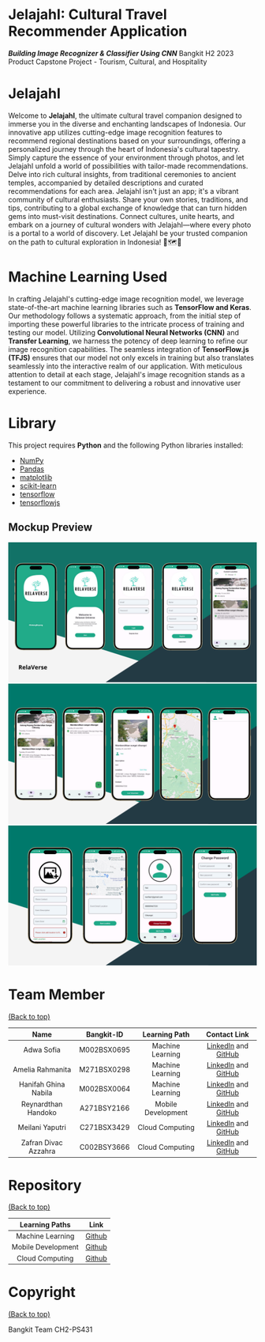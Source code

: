 # JelajahI: Cultural Travel Recommender Application
***Building Image Recognizer & Classifier Using CNN***
Bangkit H2 2023 Product Capstone Project - Tourism, Cultural, and Hospitality

# JelajahI
Welcome to **JelajahI**, the ultimate cultural travel companion designed to immerse you in the diverse and enchanting landscapes of Indonesia. Our innovative app utilizes cutting-edge image recognition features to recommend regional destinations based on your surroundings, offering a personalized journey through the heart of Indonesia's cultural tapestry. Simply capture the essence of your environment through photos, and let JelajahI unfold a world of possibilities with tailor-made recommendations. Delve into rich cultural insights, from traditional ceremonies to ancient temples, accompanied by detailed descriptions and curated recommendations for each area. JelajahI isn't just an app; it's a vibrant community of cultural enthusiasts. Share your own stories, traditions, and tips, contributing to a global exchange of knowledge that can turn hidden gems into must-visit destinations. Connect cultures, unite hearts, and embark on a journey of cultural wonders with JelajahI—where every photo is a portal to a world of discovery. Let JelajahI be your trusted companion on the path to cultural exploration in Indonesia! 🌅🗺️📍 

# Machine Learning Used
In crafting JelajahI's cutting-edge image recognition model, we leverage state-of-the-art machine learning libraries such as **TensorFlow and Keras**. Our methodology follows a systematic approach, from the initial step of importing these powerful libraries to the intricate process of training and testing our model. Utilizing **Convolutional Neural Networks (CNN)** and **Transfer Learning**, we harness the potency of deep learning to refine our image recognition capabilities. The seamless integration of **TensorFlow.js (TFJS)** ensures that our model not only excels in training but also translates seamlessly into the interactive realm of our application. With meticulous attention to detail at each stage, JelajahI's image recognition stands as a testament to our commitment to delivering a robust and innovative user experience.

# Library
This project requires **Python** and the following Python libraries installed:

- [NumPy](http://www.numpy.org/)
- [Pandas](http://pandas.pydata.org/)
- [matplotlib](http://matplotlib.org/)
- [scikit-learn](http://scikit-learn.org/stable/)
- [tensorflow](https://www.tensorflow.org/guide)
- [tensorflowjs](https://www.tensorflow.org/js)

## Mockup Preview
![JelajahI](https://raw.githubusercontent.com/zee-azha/Asset/main/MobileApps/8.png)
![JelajahI](https://raw.githubusercontent.com/zee-azha/Asset/main/MobileApps/9.png)
![JelajahI](https://raw.githubusercontent.com/zee-azha/Asset/main/MobileApps/10.png)

# Team Member
[(Back to top)](#table-of-contents)

|              Name              | Bangkit-ID |   Learning Path    |                                                       Contact Link                                                       |
| :----------------------------: | :--------: | :----------------: | :----------------------------------------------------------------------------------------------------------------------: |
| Adwa Sofia | M002BSX0695 |  Machine Learning  |            [LinkedIn](https://www.linkedin.com/in/adwasofia/)  and [GitHub]()         |
|   Amelia Rahmanita     | M271BSX0298 |  Machine Learning  |                [LinkedIn](https://www.linkedin.com/in/amelia-rahmanita)    and [GitHub](https://github.com/ameliarahmanita)            |
|     Hanifah Ghina Nabila            | M002BSX0064| Machine Learning |              [LinkedIn](https://www.linkedin.com/in/hanifah-ghina-nabila/)       and [GitHub](https://github.com/hanifahgn)        |
|     Reynardthan Handoko     | A271BSY2166 | Mobile Development |    [LinkedIn](https://www.linkedin.com/in/reynardthan/)  and [GitHub](https://github.com/reynard26)    |
|      Meilani Yaputri     |C271BSX3429 |  Cloud Computing   | [LinkedIn](https://www.linkedin.com/in/meilani-yaputri-029020259/) and [GitHub](https://github.com/meilaniyap)   |
|        Zafran Divac Azzahra         | C002BSY3666 |  Cloud Computing   |        [LinkedIn](https://www.linkedin.com/in/zafran-divac/)   and [GitHub](https://github.com/zafrandivac)     |


# Repository
[(Back to top)](#table-of-contents)

|   Learning Paths   |                                Link                                |
| :----------------: | :----------------------------------------------------------------: |
| Machine Learning  | [Github](https://github.com/ameliarahmanita/JelajahI-MLTeam)  |
| Mobile Development | [Github](https://github.com/reynard26/Jelajahi-MD) |
| Cloud Computing  | [Github](https://github.com/zafrandivac/CH2-PS431-JelajahI)  |

# Copyright
[(Back to top)](#table-of-contents)

Bangkit Team CH2-PS431
